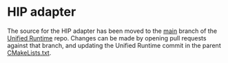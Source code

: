 # HIP adapter
The source for the HIP adapter has been moved to the
[main](https://github.com/oneapi-src/unified-runtime/tree/main) branch
of the [Unified Runtime](https://github.com/oneapi-src/unified-runtime/) repo. 
Changes can be made by opening pull requests against that branch, and updating
the Unified Runtime commit in the parent
[CMakeLists.txt](../../../CMakeLists.txt).
